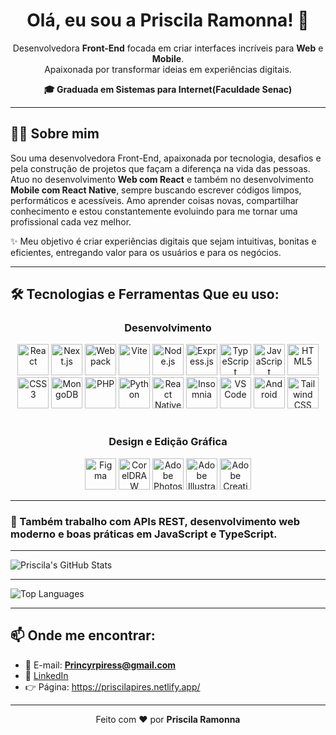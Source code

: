 <h1 align="center">Olá, eu sou a Priscila Ramonna! 👋</h1>

<p align="center">
Desenvolvedora <strong>Front-End</strong> focada em criar interfaces incríveis para <strong>Web</strong> e <strong>Mobile</strong>.<br>
Apaixonada por transformar ideias em experiências digitais.

 </p>
 
<p align="center">  <strong>🎓 Graduada em Sistemas para Internet(Faculdade Senac)</strong> </p>

---

## 👩‍💻 Sobre mim
 
Sou uma desenvolvedora Front-End, apaixonada por tecnologia, desafios e pela construção de projetos que façam a diferença na vida das pessoas.
Atuo no desenvolvimento **Web com React** e também no desenvolvimento **Mobile com React Native**, sempre buscando escrever códigos limpos, performáticos e acessíveis.
Amo aprender coisas novas, compartilhar conhecimento e estou constantemente evoluindo para me tornar uma profissional cada vez melhor.

✨ Meu objetivo é criar experiências digitais que sejam intuitivas, bonitas e eficientes, entregando valor para os usuários e para os negócios.

---


## 🛠️ Tecnologias e Ferramentas Que eu uso:

<div align="center">

### Desenvolvimento
<img src="https://cdn.jsdelivr.net/gh/devicons/devicon/icons/react/react-original.svg" width="50px" title="React" alt="React"/>
<img src="https://cdn.jsdelivr.net/gh/devicons/devicon/icons/nextjs/nextjs-original.svg" width="50px" title="Next.js" alt="Next.js"/>
<img src="https://cdn.jsdelivr.net/gh/devicons/devicon/icons/webpack/webpack-original.svg" width="50px" title="Webpack" alt="Webpack"/>
<img src="https://vitejs.dev/logo.svg" width="50px" title="Vite" alt="Vite"/>
<img src="https://cdn.jsdelivr.net/gh/devicons/devicon/icons/nodejs/nodejs-original.svg" width="50px" title="Node.js" alt="Node.js"/>
<img src="https://cdn.jsdelivr.net/gh/devicons/devicon/icons/express/express-original.svg" width="50px" title="Express.js" alt="Express.js"/>
<img src="https://cdn.jsdelivr.net/gh/devicons/devicon/icons/typescript/typescript-original.svg" width="50px" title="TypeScript" alt="TypeScript"/>
<img src="https://cdn.jsdelivr.net/gh/devicons/devicon/icons/javascript/javascript-original.svg" width="50px" title="JavaScript" alt="JavaScript"/>
<img src="https://cdn.jsdelivr.net/gh/devicons/devicon/icons/html5/html5-original.svg" width="50px" title="HTML5" alt="HTML5"/>
<img src="https://cdn.jsdelivr.net/gh/devicons/devicon/icons/css3/css3-original.svg" width="50px" title="CSS3" alt="CSS3"/>
<img src="https://cdn.jsdelivr.net/gh/devicons/devicon/icons/mongodb/mongodb-original.svg" width="50px" title="MongoDB" alt="MongoDB"/>
<img src="https://cdn.jsdelivr.net/gh/devicons/devicon/icons/php/php-original.svg" width="50px" title="PHP" alt="PHP"/>
<img src="https://cdn.jsdelivr.net/gh/devicons/devicon/icons/python/python-original.svg" width="50px" title="Python" alt="Python"/>
<img src="https://cdn.jsdelivr.net/gh/devicons/devicon/icons/react/react-original.svg" width="50px" title="React Native" alt="React Native"/>
<img src="https://icon.icepanel.io/Technology/svg/Insomnia.svg" width="50px" title="Insomnia" alt="Insomnia"/>
<img src="https://cdn.jsdelivr.net/gh/devicons/devicon/icons/vscode/vscode-original.svg" width="50px" title="Visual Studio Code" alt="VS Code"/>
<img src="https://cdn.jsdelivr.net/gh/devicons/devicon/icons/android/android-original.svg" width="50px" title="Android" alt="Android"/>
<img src="https://upload.wikimedia.org/wikipedia/commons/d/d5/Tailwind_CSS_Logo.svg" width="50px" title="Tailwind CSS" alt="Tailwind CSS"/>
<br/>

<br/>

### Design e Edição Gráfica
<img src="https://logospng.org/wp-content/uploads/figma.png" width="50px" title="Figma" alt="Figma"/>
<img src="https://www.pngfind.com/pngs/m/514-5147806_coreldraw-graphics-suite-2019-png-transparent-png.png" width="50px" title="CorelDRAW" alt="CorelDRAW"/>
<img src="https://cdn.worldvectorlogo.com/logos/adobe-photoshop-cc.svg" width="50px" title="Adobe Photoshop" alt="Adobe Photoshop"/>
<img src="https://cdn.worldvectorlogo.com/logos/adobe-illustrator-cc.svg" width="50px" title="Adobe Illustrator" alt="Adobe Illustrator"/>
<img src="https://upload.wikimedia.org/wikipedia/commons/f/fb/Adobe_Creative_Cloud_icon.svg" width="50px" title="Adobe Creative Cloud" alt="Adobe Creative Cloud"/>

</div>


---

### 🔧 Também trabalho com APIs REST, desenvolvimento web moderno e boas práticas em JavaScript e TypeScript.



---
<!-- GitHub Stats -->
![Priscila's GitHub Stats](https://github-readme-stats.vercel.app/api?username=Princyrr&show_icons=true&theme=react)

---

<!-- Top Languages -->
![Top Languages](https://github-readme-stats.vercel.app/api/top-langs/?username=Princyrr&layout=compact&theme=react)

---


## 📫 Onde me encontrar:
- 💌 E-mail: **Princyrpiress@gmail.com**
- 💼 [LinkedIn](https://www.linkedin.com/in/priscila-pires-171617128/)
- 👉 Página: https://priscilapires.netlify.app/

---

<p align="center">
Feito com ❤️ por <strong>Priscila Ramonna</strong>
</p>
